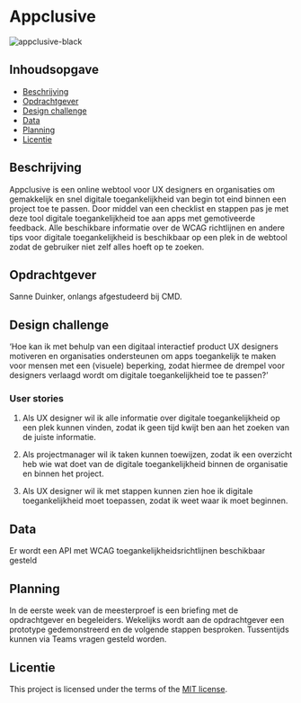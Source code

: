 # Appclusive

![appclusive-black](https://user-images.githubusercontent.com/1061632/236822183-14969dbd-8389-4fbf-9ca9-9e265000af87.png)


## Inhoudsopgave
  * [Beschrijving](#beschrijving)
  * [Opdrachtgever](#opdrachtgever)
  * [Design challenge](#design-challege)
  * [Data](#data)
  * [Planning](#planning)
  * [Licentie](#licentie)

## Beschrijving
Appclusive is een online webtool voor UX designers en organisaties om gemakkelijk en snel digitale toegankelijkheid van begin tot eind binnen een project toe te passen. Door middel van een checklist en stappen pas je met deze tool digitale toegankelijkheid toe aan apps met gemotiveerde feedback. Alle beschikbare informatie over de WCAG richtlijnen en andere tips voor digitale toegankelijkheid is beschikbaar op een plek in de webtool zodat de gebruiker niet zelf alles hoeft op te zoeken.

## Opdrachtgever
Sanne Duinker, onlangs afgestudeerd bij CMD.

## Design challenge
‘Hoe kan ik met behulp van een digitaal interactief product UX designers motiveren en organisaties ondersteunen om apps toegankelijk te maken voor mensen met een (visuele) beperking, zodat hiermee de drempel voor designers verlaagd wordt om digitale toegankelijkheid toe te passen?’


### User stories
1) Als UX designer wil ik alle informatie over digitale toegankelijkheid op een plek kunnen vinden, zodat ik geen tijd kwijt ben aan het zoeken van de juiste informatie. 

2) Als projectmanager wil ik taken kunnen toewijzen, zodat ik een overzicht heb wie wat doet van de digitale toegankelijkheid binnen de organisatie en binnen het project.  

3) Als UX designer wil ik met stappen kunnen zien hoe ik digitale toegankelijkheid moet toepassen, zodat ik weet waar ik moet beginnen.

## Data
Er wordt een API met WCAG toegankelijkheidsrichtlijnen beschikbaar gesteld

## Planning
In de eerste week van de meesterproef is een briefing met de opdrachtgever en begeleiders. Wekelijks wordt aan de opdrachtgever een prototype gedemonstreerd en de volgende stappen besproken. Tussentijds kunnen via Teams vragen gesteld worden.

## Licentie
This project is licensed under the terms of the [MIT license](./LICENSE).
